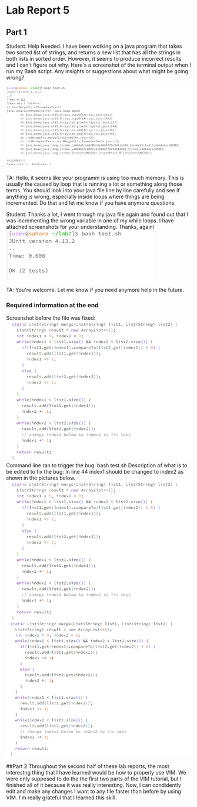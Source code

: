 # Lab Report 5

## Part 1

Student: Help Needed. I have been wotking on a java program that takes two sorted list of strings, and returns a new list that has all the strings in both lists in sorted order. However, it seems to produce incorrect results and I can't figure out why. Here's a screenshot of the terminal output when I run my Bash script. Any insights or suggestions about what might be going wrong?

![Image](oo.png)


TA: Hello, it seems like your programm is using too much memory. This is usually the caused by loop that is running a lot or something along those terms. You should look into your java file line by line carefully and see if anything is wrong, especially inside loops where things are being incremented. Do that and let me know if you have anymore questions.

Student: Thanks a lot, I went through my java file again and found out that I was incrementing the wrong variable in one of my while loops. I have attached screenshots for your understanding. Thanks, again!
![Image](oo3.png)

TA: You're welcome. Let me know if you need anymore help in the future.

### Required information at the end
Screenshot before the file was fixed:
![Image](oo1.png)
Command line ran to trigger the bug: bash test.sh
Description of what is to be edited to fix the bug:
In line 44 index1 should be changed to index2 as shown in the pictures below.
![Image](oo1.png) ![Image](oo2.png)

##Part 2
Throughout the second half of these lab reports, the most interestng thing that I have learned would be how to properly use VIM. We were only supposed to do the the first two parts of the VIM tutorial, but I finished all of it because it was really interesting. Now, I can condidently edit and make any changes I want to any file faster than before by using VIM. I'm really grateful that I learned this skill.




